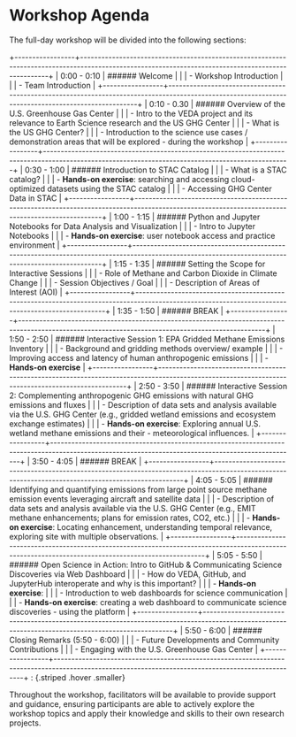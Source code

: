 # Workshop Agenda

The full-day workshop will be divided into the following sections:

+-----------------+---------------------------------------------------------------------------------------------------------------------------------------------------+
| 0:00 - 0:10     | ###### Welcome                                                                                                                                    |
|                 | - Workshop Introduction                                                                                                                           |     
|                 | - Team Introduction                                                                                                                               |
+-----------------+---------------------------------------------------------------------------------------------------------------------------------------------------+
| 0:10 - 0.30     | ###### Overview of the U.S. Greenhouse Gas Center                                                                                                 |
|                 | - Intro to the VEDA project and its relevance to Earth Science research and the US GHG Center                                                     |
|                 | - What is the US GHG Center?                                                                                                                      |
|                 | - Introduction to the science use cases / demonstration areas that will be explored - during the workshop                                         |
+-----------------+---------------------------------------------------------------------------------------------------------------------------------------------------+
| 0:30 - 1:00     | ###### Introduction to STAC Catalog                                                                                                               |
|                 | - What is a STAC catalog?                                                                                                                         |
|                 | - **Hands-on exercise**: searching and accessing cloud-optimized datasets using the STAC catalog                                                  |
|                 |     - Accessing GHG Center Data in STAC                                                                                                           |
+-----------------+---------------------------------------------------------------------------------------------------------------------------------------------------+
| 1:00 - 1:15     | ###### Python and Jupyter Notebooks for Data Analysis and Visualization                                                                           |
|                 | - Intro to Jupyter Notebooks                                                                                                                      |
|                 | - **Hands-on exercise**: user notebook access and practice environment                                                                            |
+-----------------+---------------------------------------------------------------------------------------------------------------------------------------------------+
| 1:15 - 1:35     | ###### Setting the Scope for Interactive Sessions                                                                                                 |
|                 | - Role of Methane and Carbon Dioxide in Climate Change                                                                                            |
|                 | - Session Objectives / Goal                                                                                                                       |
|                 | - Description of Areas of Interest (AOI)                                                                                                          |
+-----------------+---------------------------------------------------------------------------------------------------------------------------------------------------+
| 1:35 - 1:50     | ###### BREAK                                                                                                                                      |
+-----------------+---------------------------------------------------------------------------------------------------------------------------------------------------+
| 1:50 - 2:50     | ###### Interactive Session 1: EPA Gridded Methane Emissions Inventory                                                                             |
|                 | - Background and gridding methods overview/ example                                                                                               |
|                 | - Improving access and latency of human anthropogenic emissions                                                                                   |
|                 | - **Hands-on exercise**                                                                                                                           |
+-----------------+---------------------------------------------------------------------------------------------------------------------------------------------------+
| 2:50 - 3:50     | ###### Interactive Session 2: Complementing anthropogenic GHG emissions with natural GHG emissions and fluxes                                     |
|                 | - Description of data sets and analysis available via the U.S. GHG Center (e.g., gridded wetland emissions and ecosystem exchange estimates)      |
|                 | - **Hands-on exercise**: Exploring annual U.S. wetland methane emissions and their - meteorological influences.                                   |
+-----------------+---------------------------------------------------------------------------------------------------------------------------------------------------+
| 3:50 - 4:05     | ###### BREAK                                                                                                                                      |
+-----------------+---------------------------------------------------------------------------------------------------------------------------------------------------+
| 4:05 - 5:05     | ###### Identifying and quantifying emissions from large point source methane emission events leveraging aircraft and satellite data               |
|                 | - Description of data sets and analysis available via the U.S. GHG Center (e.g., EMIT methane enhancements; plans for emission rates, CO2, etc.)  |
|                 | - **Hands-on exercise**: Locating enhancement, understanding temporal relevance, exploring site with multiple observations.                       |
+-----------------+---------------------------------------------------------------------------------------------------------------------------------------------------+
| 5:05 - 5:50     | ###### Open Science in Action: Intro to GitHub & Communicating Science Discoveries via Web Dashboard                                              |
|                 | - How do VEDA, GitHub, and JupyterHub interoperate and why is this important?                                                                     |
|                 |     - **Hands-on exercise**:                                                                                                                      |
|                 | - Introduction to web dashboards for science communication                                                                                        |
|                 |     - **Hands-on exercise**: creating a web dashboard to communicate science discoveries - using the platform                                     |
+-----------------+---------------------------------------------------------------------------------------------------------------------------------------------------+
| 5:50 - 6:00     | ###### Closing Remarks (5:50 - 6:00)                                                                                                              |
|                 | - Future Developments and Community Contributions                                                                                                 |
|                 | - Engaging with the U.S. Greenhouse Gas Center                                                                                                    |
+-----------------+---------------------------------------------------------------------------------------------------------------------------------------------------+
: {.striped .hover .smaller}

Throughout the workshop, facilitators will be available to provide support and guidance, ensuring participants are able to actively explore the workshop topics and apply their knowledge and skills to their own research projects.